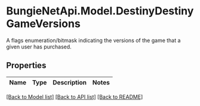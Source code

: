 # BungieNetApi.Model.DestinyDestinyGameVersions
A flags enumeration/bitmask indicating the versions of the game that a given user has purchased.
## Properties

Name | Type | Description | Notes
------------ | ------------- | ------------- | -------------

[[Back to Model list]](../README.md#documentation-for-models) [[Back to API list]](../README.md#documentation-for-api-endpoints) [[Back to README]](../README.md)


